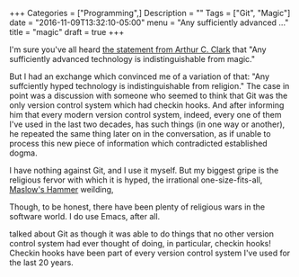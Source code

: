 +++
Categories = ["Programming",]
Description = ""
Tags = ["Git", "Magic"]
date = "2016-11-09T13:32:10-05:00"
menu = "Any sufficiently advanced ..."
title = "magic"
draft = true
+++

I'm sure you've all heard [the statement from Arthur C. Clark](https://en.wikipedia.org/wiki/Clarke%27s_three_laws) that "Any sufficiently advanced technology is indistinguishable from magic."

But I had an exchange which convinced me of a variation of that:  "Any suffciently hyped technology is indistinguishable from religion."  The case in point was a discussion with someone who seemed to think that Git was the only version control system which had checkin hooks.  And after informing him that every modern version control system, indeed, every one of them I've used in the last two decades, has such things (in one way or another), he repeated the same thing later on in the conversation, as if unable to process this new piece of information which contradicted established dogma.

I have nothing against Git, and I use it myself.  But my biggest gripe is the religious fervor with which it is hyped, the irrational one-size-fits-all, [Maslow's Hammer](https://en.wikipedia.org/wiki/Law_of_the_instrument) weilding, 

  Though, to be honest, there have been plenty of religious wars in the software world.  I do use Emacs, after all.


talked about Git as though it was able to do things that no other version control system had ever thought of doing, in particular, checkin hooks!  Checkin hooks have been part of every version control system I've used for the last 20 years.  

